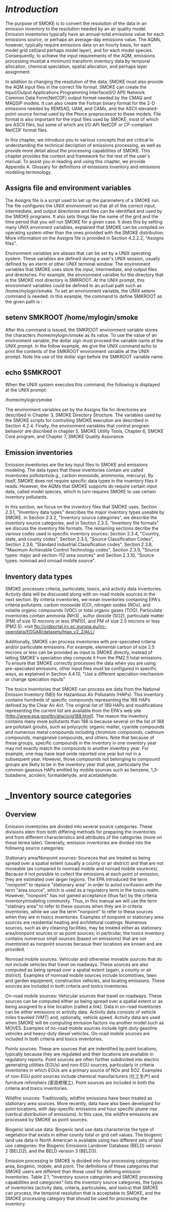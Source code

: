# _Introduction_

The purpose of SMOKE is to convert the resolution of the data in an emission inventory to the resolution needed by an air quality model. Emission inventories typically have an annual-total emissions value for each emissions source, or perhaps an average-day emissions value. The AQMs, however, typically require emissions data on an hourly basis, for each model grid cell(and perhaps model layer), and for each model species. Consequently, to achieve the input requirements of the AQM, emissions processing must(at a minimum) transform inventory data by temporal allocation, chemical speciation, spatial allocation, and perhaps layer assignment.

In addition to changing the resolution of the data, SMOKE must also provide the AQM input files in the correct file format. SMOKE can create the Input/Output Applications Programming Interface(I/O API) Network Common Data Form(NetCDF) output format needed by the CMAQ and MAQSIP models. It can also create the Fortran binary format for the 2-D emissions needed by REMSAD, UAM, and CAMx, and the ASCII elevated-point-source format used by the Ptsrce preprocessor to these models. File format is also important for the input files used by SMOKE, most of which are ASCII files, but some of which are I/O API NetCDF or CF-compliant NetCDF format files.

In this chapter, we introduce you to various concepts that are critical to understanding the technical decription of emissions processing, as well as provide more detail about the processing capabilities of SMOKE. This chapter provides the context and framework for the rest of the user's manual. To assist you in reading and using this chapter, we provide Appendix A. Glossary for definitions of emissions inventory and emissions modeling terminology.

## Assigns file and environment variables

The Assigns file is a script used to set up the parameters of a SMOKE run. The file configures the UNIX environment so that all of the correct input, intermediate, and output directories and files can be identified and used by the SMOKE programs. It also sets things like the name of the grid and the time period that you will run SMOKE for a given case. It does this by setting many UNIX environent variables, explained that SMOKE can be compiled on operating system other than the ones provided with the SMOKE distribution. More information on the Assigns file is provided in Section 4.2.2.2, "Assigns files".

Environment variables are aliases that can be set by a UNIX operating system. These variables are defined during a user's UNIX session, usually defined by an xterm or other UNIX terminal window. The environment variables that SMOKE uses store the input, intermediate, and output files and directories. For example, the environment variable for the directory that is the SMOKE root directory is SMKROOT. At the UNIX prompt, this environment variables could be defined to an actual path such as /home/mylogin/smoke. To set an environment variable, the UNIX setenv command is needed. In this example, the command to define SMKROOT as the given path is :

## setenv SMKROOT /home/mylogin/smoke 

After this command is issued, the SMKROOT environment variable stores the characters /home/mylogin/smoke as its value. To use the value of an environment variable, the dollar sign must proceed the variable name at the UNIX prompt. In the follow example, we give the UNIX command echo to print the contents of the SMKROOT environment variable at the UNIX prompt. Note the use of the dollar sign before the SMKROOT variable name.

## echo $SMKROOT

When the UNIX system executes this command, the following is displayed at the UNIX prompt:

/home/mylogin/smoke

The environment variables set by the Assigns file for directories are described in Chapter 3, SMOKE Directory Structure. The variables used by the SMOKE scripts for controlling SMOKE execution are described in Section 4.2.4. Finally, the environment variables that control program behavior are discribed in chapter 5, SMOKE Utility Tools, Chapter 6, SMOKE Core program, and Chapter 7, SMOKE Quality Assurance.

## Emission inventories

Emission inventories are the key input files to SMOKE and emissions modeling. The data types that these inventories contain are called inventories pollutants(e.g., carbon monoxide, ammmonia, mercury). By itself, SMOKE does not require specific data types in the inventory files it reads. However, the AQMs that SMOKE supports do require certain input data, called model species, which in turn requires SMOKE to use certain inventory pollutants.

In this section, we focus on the inventory files that SMOKE uses. Section 2.3.1, "Inventory data types" describes the major inventory types useable by SMOKE. In Section 2.3.2, "Inventory source categories", we describe the inventory source categories, and in Section 2.3.3, "Inventory file formats" we discuss the inventory file formats. The remaining sections decribe the various codes used in specific inventory sources: Section 2.3.4, "Country, state, and county codes", Section 2.3.5, "Source Classification Codes", Section 2.3.6, "Standard Industrial Classification codes", Section 2.3.8, "Maximum Achievable Control Technology codes", Section 2.3.9, "Source types: major and section-112 area sources" and Section 2.3.10, "Source types: nonroad and onroad mobile source".

## Inventory data types

SMOKE processes criteria, particulate, toxics, and activity data inventories. Activity data will be discussed along with on-road mobile sources in the next section. By criteria inventories, we mean inventories containing EPA's criteria pollutants: carbon monoxide (CO), nitrogen oxides (NOx), and volatile organic compounds (VOC) or total organic gases (TOG). Particulate inventories contain ammonia (NH3)
, sulfur dioxide (SO2), particulate matter (PM) of size 10 microns or less (PM10), and PM of size 2.5 microns or less (PM2.5). visit ftp://cidportal.jrc.ec.europa.eu/jrc-opendata/EDGAR/datasets/htap_v2_2/ALL/

Additionally, SMOKE can process inventories with pre-speciated criteria and/or particulate emissions. For example, elemental carbon of size 2.5 microns or less can be provided as input to SMOKE directly, instead of letting SMOKE's speciation step compute it from the PM2.5 total emissions. To ensure that SMOKE correctly processes the data when you are using pre-speciated emissions, other input files must be configured in specific ways, as explained in Section 4.4.10, "Use a different speciation mechanism or change speciation inputs"

The toxics inventories that SMOKE can process are data from the National Emisson Inventory (NEI) for Hazardous Air Pollutants (HAPs). This inventory contains hundreds of specific compounds representing the 188 HAPs defined by the Clear Air Act. The original list of 189 HAPs and modifications representing the current list are available from the EPA's web site [http://www.epa.gov/ttn/atw/orig189.html]. The reason the inventory contains many more pollutants than 188 is because several on the list of 188 are pollutant groubs, such as polycyclic organic matter, cyanide compounds and numerous metal compounds including chromium compounds, cadmium compounds, manganese compounds, and others. Note that because of these groups, specific compounds in the inventory in one inventory year may not exactly match the compounds in another inventory year. For example, one may have lead oxide reported one year but not in a subsequent year. However, those compounds not belonging to compound groups are likely to be in the inventory year that year, particularly the common gaseous HAPs emitted by mobile sources such as benzene, 1,3-butadiene, acrolein, formaldehyde, and acetaldehyde.

# _Inventory source categories

## Overview

Emission inventories are divided into several source categories. These divisions stem from both differing methods for preparing the inventories and from different characteristics and attributes of the categories (more on these terms later). Generally, emission inventories are divided into the following source categories:

 Stationary area/Nonpoint sources: Soureces that are treated as being spread over a spatial extent (usually a county or air district) and that are not moveable (as compared to nonroad mobile and noroad mobile soureces). Because it not possible to collect the emissions at each point of emission, they are estimated over larger regions. The EPA introduced the term "nonpoint" to replace "stationary area" in order to aviod confusion with the term "area source", which is used as a regulatory term in the toxics realm. However, "nonpoint" has not gained acceptance (thus far) by the criteria inventory/modeling community. Thus, in this manual we will use the term "statinary area" to refer to these sources when they are in criteria inventories, while we use the term "nonpoint" to refer to these sources when they are in toxics inventories. Examples of nonpoint or stationary area sources are residential heating and architetural coatings. Numerous sources, such as dry cleaning facilities, may be treated either as stationary area/nonpoint sources or as point sources; in particular, the toxics inventory contains numerous small sources (based on emissions) that are not inventoried as nonpoint sources becasue their locations are known and are provided.
 
 Nonroad mobile sources: Vehicular and otherwise movable sources that do not include vehicles that travel on roadways. These sources are also computed as being spread over a spatial extent (again, a county or air district). Examples of nonroad mobile sources include locomotives, lawn and garden equipment, construction vehicles, and boating emissions. These sources are included in both criteria and toxics inventories.
 
 On-road mobile sources: Vehicular sources that travel on roadways. These sources can be computed either as being spread over a spatial extent or as being assigned to a line location (called a link). Data in on-road inventories can be either emissions or activity data. Activity data consists of vehicle miles traveled (VMT) and, optionally, vehicle speed. Activity data are used when SMOKE will be computing emission factors via another model such as MOVES. Examples of no-road mobile sources include light-duty gasoline vehicles and heavy-duty diesel vehicles. On-road mobile sources are included in both criteria and toxics inventories.
 
 Points sources: These are sources that are indentified by point locations, typically because they are regulated and their locations are available in regulatory reports. Point sources are often further subdivided into electric generating utilities (EGUs) and non-EGU sources, particularly in criteria inventories in which EGUs are a primary source of NOx and SO2. Examples of non-EGU point sources include chemical manufacturers (化工生产) and furniture refinishers (家具修理工). Point sources are included in both the criteria and toxics inventories.
 
 Wildfire sources: Traditionally, wildfire emissions have been treated as stationary area sources. More recently, data have also been developed for point locations, with day-specific emissions and hour specific plume rise (vertical distribution of emissions). In this case, the wildfire emissions are processed by SMOKE as point sources.
 
 Biogenic land use data: Biogenic land use data characterize the type of vegetation that exists in either county total or grid cell values. The biogenic land use data in North American is available using two different sets of land use categories: the Biogenic Emissions Landover Database (BELD) version 2 (BELD2), and the BELD version 3 (BELD3).
 
 Emission processing in SMOKE is divided into four processing categories: area, biogenic, mobile, and point. The definitions of these categories that SMOKE users are different than those used for defining emission inventories. Table 2.1, "Inventory source categories and SMOKE processing capabilities and categories" lists the inventory source categories, the types of inventories (activity data, criteria, particulates, and toxics) that SMOKE can process, the temporal resolution that is acceptable to SMOKE, and the SMOKE processing category that should be used for processing the inventory.
